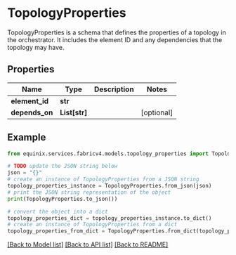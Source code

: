 # TopologyProperties

TopologyProperties is a schema that defines the properties of a topology in the orchestrator. It includes the element ID and any dependencies that the topology may have. 

## Properties

Name | Type | Description | Notes
------------ | ------------- | ------------- | -------------
**element_id** | **str** |  | 
**depends_on** | **List[str]** |  | [optional] 

## Example

```python
from equinix.services.fabricv4.models.topology_properties import TopologyProperties

# TODO update the JSON string below
json = "{}"
# create an instance of TopologyProperties from a JSON string
topology_properties_instance = TopologyProperties.from_json(json)
# print the JSON string representation of the object
print(TopologyProperties.to_json())

# convert the object into a dict
topology_properties_dict = topology_properties_instance.to_dict()
# create an instance of TopologyProperties from a dict
topology_properties_from_dict = TopologyProperties.from_dict(topology_properties_dict)
```
[[Back to Model list]](../README.md#documentation-for-models) [[Back to API list]](../README.md#documentation-for-api-endpoints) [[Back to README]](../README.md)


